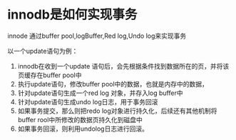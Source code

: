 
# innodb是如何实现事务

innode 通过buffer pool,logBuffer,Red log,Undo log来实现事务

以一个update语句为例：

1. innodb在收到一个update 语句后，会先根据条件找到数据所在的页，并将该页缓存在buffer pool中
2. 执行update语句，修改buffer pool中的数据，也就是内存中的数据，
3. 针对update语句生成一个red log 对象，并存入log buffer中
4. 针对update语句生成undo log日志，用于事务回滚
5. 如果事务提交，那么则把redo log对象进行持久化，后续还有其他机制将buffer rool中所修改的数据页持久化到磁盘中
6. 如果事务回滚，则利用undolog日志进行回滚。
